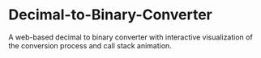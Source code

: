 # Decimal-to-Binary-Converter
A web-based decimal to binary converter with interactive visualization of the conversion process and call stack animation.

